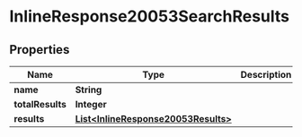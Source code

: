

# InlineResponse20053SearchResults

## Properties

Name | Type | Description | Notes
------------ | ------------- | ------------- | -------------
**name** | **String** |  | 
**totalResults** | **Integer** |  | 
**results** | [**List&lt;InlineResponse20053Results&gt;**](InlineResponse20053Results.md) |  |  [optional]



